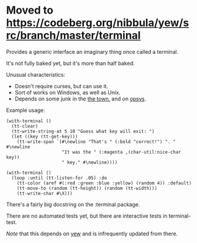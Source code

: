 # Moved to https://codeberg.org/nibbula/yew/src/branch/master/terminal

Provides a generic interface an imaginary thing once called a terminal.

It's not fully baked yet, but it's more than half baked. 

Unusual characteristics:
- Doesn't require curses, but can use it.
- Sort of works on Windows, as well as Unix.
- Depends on some junk in the [the town.](https://github.com/nibbula/yew)
  and on [opsys](https://github.com/nibbula/opsys).

Example usage:

```
(with-terminal ()
  (tt-clear)
  (tt-write-string-at 5 10 "Guess what key will exit: ")
  (let ((key (tt-get-key)))
    (tt-write-span `(#\newline "That's " (:bold "correct!") ". " #\newline
                     "It was the " (:magenta ,(char-util:nice-char key))
                     " key." #\newline))))
```

```
(with-terminal ()
  (loop :until (tt-listen-for .05) :do
    (tt-color (aref #(:red :green :blue :yellow) (random 4)) :default)
    (tt-move-to (random (tt-height)) (random (tt-width)))
    (tt-write-char #\X)))
```

There's a fairly big docstring on the :terminal package.

There are no automated tests yet, but there are interactive tests in
terminal-test.

*Note* that this depends on [yew](https://github.com/nibbula/yew) and is infrequently updated from there.
